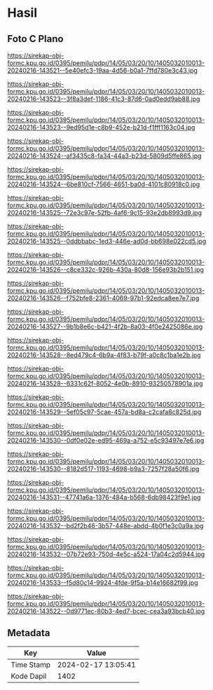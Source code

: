 # Hasil

## Foto C Plano

https://sirekap-obj-formc.kpu.go.id/0395/pemilu/pdpr/14/05/03/20/10/1405032010013-20240216-143521--5e40efc3-19aa-4d56-b0a1-7ffd780e3c43.jpg

https://sirekap-obj-formc.kpu.go.id/0395/pemilu/pdpr/14/05/03/20/10/1405032010013-20240216-143523--3f8a3def-1186-41c3-87d6-0ad0edd9ab88.jpg

https://sirekap-obj-formc.kpu.go.id/0395/pemilu/pdpr/14/05/03/20/10/1405032010013-20240216-143523--9ed95d1e-c8b9-452e-b21d-f1fff1163c04.jpg

https://sirekap-obj-formc.kpu.go.id/0395/pemilu/pdpr/14/05/03/20/10/1405032010013-20240216-143524--af3435c8-fa34-44a3-b23d-5809d5ffe865.jpg

https://sirekap-obj-formc.kpu.go.id/0395/pemilu/pdpr/14/05/03/20/10/1405032010013-20240216-143524--6be810cf-7566-4651-ba0d-4101c80918c0.jpg

https://sirekap-obj-formc.kpu.go.id/0395/pemilu/pdpr/14/05/03/20/10/1405032010013-20240216-143525--72e3c97e-52fb-4af6-9c15-93e2db8993d9.jpg

https://sirekap-obj-formc.kpu.go.id/0395/pemilu/pdpr/14/05/03/20/10/1405032010013-20240216-143525--0ddbbabc-1ed3-446e-ad0d-bb698e022cd5.jpg

https://sirekap-obj-formc.kpu.go.id/0395/pemilu/pdpr/14/05/03/20/10/1405032010013-20240216-143526--c8ce332c-926b-430a-80d8-156e93b2b151.jpg

https://sirekap-obj-formc.kpu.go.id/0395/pemilu/pdpr/14/05/03/20/10/1405032010013-20240216-143526--f752bfe8-2361-4069-97b1-92edca8ee7e7.jpg

https://sirekap-obj-formc.kpu.go.id/0395/pemilu/pdpr/14/05/03/20/10/1405032010013-20240216-143527--9b1b8e6c-b421-4f2b-8a03-4f0e2425086e.jpg

https://sirekap-obj-formc.kpu.go.id/0395/pemilu/pdpr/14/05/03/20/10/1405032010013-20240216-143528--8ed479c4-6b9a-4f83-b79f-a0c8c1ba1e2b.jpg

https://sirekap-obj-formc.kpu.go.id/0395/pemilu/pdpr/14/05/03/20/10/1405032010013-20240216-143528--6331c62f-8052-4e0b-8910-93250578901a.jpg

https://sirekap-obj-formc.kpu.go.id/0395/pemilu/pdpr/14/05/03/20/10/1405032010013-20240216-143529--5ef05c97-5cae-457a-bd8a-c2cafa8c825d.jpg

https://sirekap-obj-formc.kpu.go.id/0395/pemilu/pdpr/14/05/03/20/10/1405032010013-20240216-143530--0df0e02e-ed95-469a-a752-e5c93497e7e6.jpg

https://sirekap-obj-formc.kpu.go.id/0395/pemilu/pdpr/14/05/03/20/10/1405032010013-20240216-143530--8182d517-1193-4698-b9a3-7257f28a50f6.jpg

https://sirekap-obj-formc.kpu.go.id/0395/pemilu/pdpr/14/05/03/20/10/1405032010013-20240216-143531--47741a6a-1376-484a-b568-6db98423f9e1.jpg

https://sirekap-obj-formc.kpu.go.id/0395/pemilu/pdpr/14/05/03/20/10/1405032010013-20240216-143532--bd2f2b46-3b57-448e-abdd-4b0f1e3c0a9a.jpg

https://sirekap-obj-formc.kpu.go.id/0395/pemilu/pdpr/14/05/03/20/10/1405032010013-20240216-143532--07b72e93-750d-4e5c-a524-17a04c2d5944.jpg

https://sirekap-obj-formc.kpu.go.id/0395/pemilu/pdpr/14/05/03/20/10/1405032010013-20240216-143533--f5d80c14-9924-4fde-9f5a-b14e16682f99.jpg

https://sirekap-obj-formc.kpu.go.id/0395/pemilu/pdpr/14/05/03/20/10/1405032010013-20240216-143522--0d9771ec-80b3-4ed7-bcec-cea3a93bcb40.jpg


## Metadata

| Key        | Value               |
| ---------- | ------------------- |
| Time Stamp | 2024-02-17 13:05:41 |
| Kode Dapil | 1402                |



